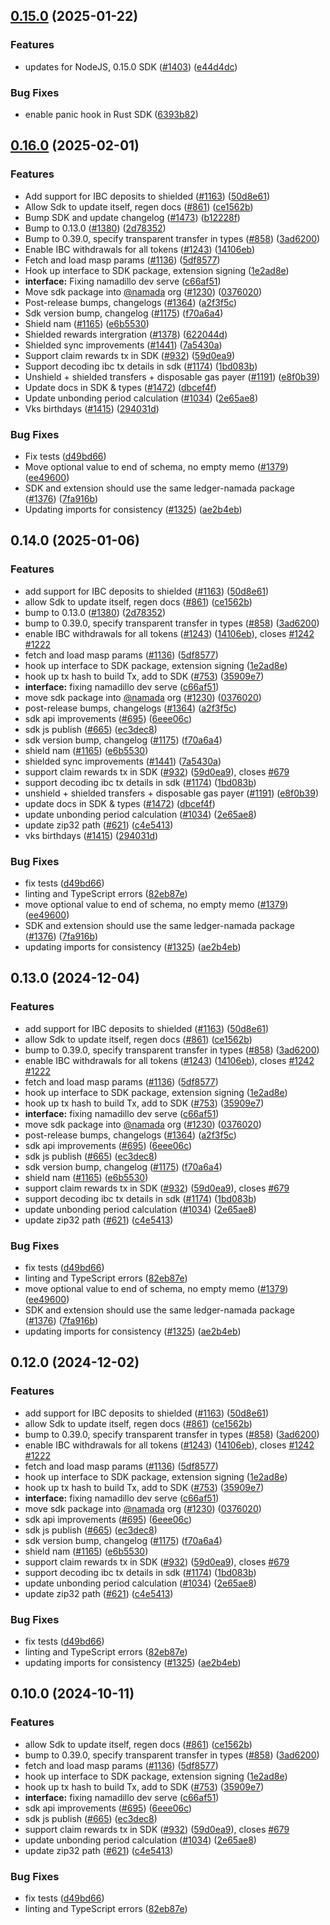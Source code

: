 ## [0.15.0](https://github.com/anoma/namada-interface/compare/sdk-v0.14.0...sdk@v0.15.0) (2025-01-22)

### Features

- updates for NodeJS, 0.15.0 SDK ([#1403](https://github.com/anoma/namada-interface/issues/1403)) ([e44d4dc](https://github.com/anoma/namada-interface/commit/e44d3dc89a2c748efc1d53833bb9339e8e150826))

### Bug Fixes

- enable panic hook in Rust SDK ([6393b82](https://github.com/anoma/namada-interface/commit/6393b8263320e0f6d137f4e015b982f17f7e497e))

## [0.16.0](https://github.com/shield-crypto/namada-interface/compare/sdk-v0.15.0...sdk@v0.16.0) (2025-02-01)


### Features

* Add support for IBC deposits to shielded ([#1163](https://github.com/shield-crypto/namada-interface/issues/1163)) ([50d8e61](https://github.com/shield-crypto/namada-interface/commit/50d8e61374c39c9a89afab183ee87f87d4c0a561))
* Allow Sdk to update itself, regen docs ([#861](https://github.com/shield-crypto/namada-interface/issues/861)) ([ce1562b](https://github.com/shield-crypto/namada-interface/commit/ce1562bf9ca61fe8a7372a74963ea616bc0ce129))
* Bump SDK and update changelog ([#1473](https://github.com/shield-crypto/namada-interface/issues/1473)) ([b12228f](https://github.com/shield-crypto/namada-interface/commit/b12228f4910985d6604ac6f5b08f35f6f092fed7))
* Bump to 0.13.0 ([#1380](https://github.com/shield-crypto/namada-interface/issues/1380)) ([2d78352](https://github.com/shield-crypto/namada-interface/commit/2d78352d0f5608f7909c79b4a523e8851faa9739))
* Bump to 0.39.0, specify transparent transfer in types ([#858](https://github.com/shield-crypto/namada-interface/issues/858)) ([3ad6200](https://github.com/shield-crypto/namada-interface/commit/3ad620045a6c2c51dda7be0ccc1a2e88b54a959e))
* Enable IBC withdrawals for all tokens ([#1243](https://github.com/shield-crypto/namada-interface/issues/1243)) ([14106eb](https://github.com/shield-crypto/namada-interface/commit/14106eba676c38cc3fee379221359557c5758da2))
* Fetch and load masp params ([#1136](https://github.com/shield-crypto/namada-interface/issues/1136)) ([5df8577](https://github.com/shield-crypto/namada-interface/commit/5df8577cf0627247a7aeb5fa4de5e3970049b024))
* Hook up interface to SDK package, extension signing ([1e2ad8e](https://github.com/shield-crypto/namada-interface/commit/1e2ad8e4ff3c64451e94d36ef9559180fbcd27c5))
* **interface:** Fixing namadillo dev serve ([c66af51](https://github.com/shield-crypto/namada-interface/commit/c66af51f59c6b4d611e0c69911e73e6605678191))
* Move sdk package into [@namada](https://github.com/namada) org ([#1230](https://github.com/shield-crypto/namada-interface/issues/1230)) ([0376020](https://github.com/shield-crypto/namada-interface/commit/0376020411a6b123376a39bce4240bb7468858ae))
* Post-release bumps, changelogs ([#1364](https://github.com/shield-crypto/namada-interface/issues/1364)) ([a2f3f5c](https://github.com/shield-crypto/namada-interface/commit/a2f3f5cd54ff4bf905b385dc58a9c5d44c2c4ba4))
* Sdk version bump, changelog ([#1175](https://github.com/shield-crypto/namada-interface/issues/1175)) ([f70a6a4](https://github.com/shield-crypto/namada-interface/commit/f70a6a4c1e1d8ddef3e2985ec16295c666f4c95b))
* Shield nam ([#1165](https://github.com/shield-crypto/namada-interface/issues/1165)) ([e6b5530](https://github.com/shield-crypto/namada-interface/commit/e6b55307c77312a3bdde192ec721d5e84883d4ba))
* Shielded rewards intergration ([#1378](https://github.com/shield-crypto/namada-interface/issues/1378)) ([622044d](https://github.com/shield-crypto/namada-interface/commit/622044de6a20cb673803eadf1330ccb18b9ae903))
* Shielded sync improvements ([#1441](https://github.com/shield-crypto/namada-interface/issues/1441)) ([7a5430a](https://github.com/shield-crypto/namada-interface/commit/7a5430acf4a129fcaef0025aedd117015437d425))
* Support claim rewards tx in SDK ([#932](https://github.com/shield-crypto/namada-interface/issues/932)) ([59d0ea9](https://github.com/shield-crypto/namada-interface/commit/59d0ea9659658c23c804324d46594783ed695a2e))
* Support decoding ibc tx details in sdk ([#1174](https://github.com/shield-crypto/namada-interface/issues/1174)) ([1bd083b](https://github.com/shield-crypto/namada-interface/commit/1bd083ba5883a3f722a6838b9694223afeae71a1))
* Unshield + shielded transfers + disposable gas payer ([#1191](https://github.com/shield-crypto/namada-interface/issues/1191)) ([e8f0b39](https://github.com/shield-crypto/namada-interface/commit/e8f0b39452f0b7fac583ee7cb5812409378cfcd0))
* Update docs in SDK & types ([#1472](https://github.com/shield-crypto/namada-interface/issues/1472)) ([dbcef4f](https://github.com/shield-crypto/namada-interface/commit/dbcef4fa19f0373ae7a328e5c30e1e4dab2b599d))
* Update unbonding period calculation ([#1034](https://github.com/shield-crypto/namada-interface/issues/1034)) ([2e65ae8](https://github.com/shield-crypto/namada-interface/commit/2e65ae8ae3d2430b6268603785c30016d2df77a6))
* Vks birthdays ([#1415](https://github.com/shield-crypto/namada-interface/issues/1415)) ([294031d](https://github.com/shield-crypto/namada-interface/commit/294031d8c7bf53c56fc81404b46d6c63ce13b651))


### Bug Fixes

* Fix tests ([d49bd66](https://github.com/shield-crypto/namada-interface/commit/d49bd66a00556205374fe19a092a36717d7ba75a))
* Move optional value to end of schema, no empty memo ([#1379](https://github.com/shield-crypto/namada-interface/issues/1379)) ([ee49600](https://github.com/shield-crypto/namada-interface/commit/ee496001aad9291e3bb224f91ac5caf31a1143db))
* SDK and extension should use the same ledger-namada package ([#1376](https://github.com/shield-crypto/namada-interface/issues/1376)) ([7fa916b](https://github.com/shield-crypto/namada-interface/commit/7fa916b049b2dacc9b9dca7ee062319f8c2bee5a))
* Updating imports for consistency ([#1325](https://github.com/shield-crypto/namada-interface/issues/1325)) ([ae2b4eb](https://github.com/shield-crypto/namada-interface/commit/ae2b4eb0d5aa8f464cd8752404742359702210d4))

## 0.14.0 (2025-01-06)

### Features

- add support for IBC deposits to shielded ([#1163](https://github.com/anoma/namada-interface/issues/1163)) ([50d8e61](https://github.com/anoma/namada-interface/commit/50d8e61374c39c9a89afab183ee87f87d4c0a561))
- allow Sdk to update itself, regen docs ([#861](https://github.com/anoma/namada-interface/issues/861)) ([ce1562b](https://github.com/anoma/namada-interface/commit/ce1562bf9ca61fe8a7372a74963ea616bc0ce129))
- bump to 0.13.0 ([#1380](https://github.com/anoma/namada-interface/issues/1380)) ([2d78352](https://github.com/anoma/namada-interface/commit/2d78352d0f5608f7909c79b4a523e8851faa9739))
- bump to 0.39.0, specify transparent transfer in types ([#858](https://github.com/anoma/namada-interface/issues/858)) ([3ad6200](https://github.com/anoma/namada-interface/commit/3ad620045a6c2c51dda7be0ccc1a2e88b54a959e))
- enable IBC withdrawals for all tokens ([#1243](https://github.com/anoma/namada-interface/issues/1243)) ([14106eb](https://github.com/anoma/namada-interface/commit/14106eba676c38cc3fee379221359557c5758da2)), closes [#1242](https://github.com/anoma/namada-interface/issues/1242) [#1222](https://github.com/anoma/namada-interface/issues/1222)
- fetch and load masp params ([#1136](https://github.com/anoma/namada-interface/issues/1136)) ([5df8577](https://github.com/anoma/namada-interface/commit/5df8577cf0627247a7aeb5fa4de5e3970049b024))
- hook up interface to SDK package, extension signing ([1e2ad8e](https://github.com/anoma/namada-interface/commit/1e2ad8e4ff3c64451e94d36ef9559180fbcd27c5))
- hook up tx hash to build Tx, add to SDK ([#753](https://github.com/anoma/namada-interface/issues/753)) ([35909e7](https://github.com/anoma/namada-interface/commit/35909e7a2cdba35fea0f0af46b8628de240d420e))
- **interface:** fixing namadillo dev serve ([c66af51](https://github.com/anoma/namada-interface/commit/c66af51f59c6b4d611e0c69911e73e6605678191))
- move sdk package into [@namada](https://github.com/namada) org ([#1230](https://github.com/anoma/namada-interface/issues/1230)) ([0376020](https://github.com/anoma/namada-interface/commit/0376020411a6b123376a39bce4240bb7468858ae))
- post-release bumps, changelogs ([#1364](https://github.com/anoma/namada-interface/issues/1364)) ([a2f3f5c](https://github.com/anoma/namada-interface/commit/a2f3f5cd54ff4bf905b385dc58a9c5d44c2c4ba4))
- sdk api improvements ([#695](https://github.com/anoma/namada-interface/issues/695)) ([6eee06c](https://github.com/anoma/namada-interface/commit/6eee06cb2b40eac8bd2eebc399fc87698654aaa1))
- sdk js publish ([#665](https://github.com/anoma/namada-interface/issues/665)) ([ec3dec8](https://github.com/anoma/namada-interface/commit/ec3dec8070219f29ccf95e8a50c880da3f032566))
- sdk version bump, changelog ([#1175](https://github.com/anoma/namada-interface/issues/1175)) ([f70a6a4](https://github.com/anoma/namada-interface/commit/f70a6a4c1e1d8ddef3e2985ec16295c666f4c95b))
- shield nam ([#1165](https://github.com/anoma/namada-interface/issues/1165)) ([e6b5530](https://github.com/anoma/namada-interface/commit/e6b55307c77312a3bdde192ec721d5e84883d4ba))
- shielded sync improvements ([#1441](https://github.com/anoma/namada-interface/issues/1441)) ([7a5430a](https://github.com/anoma/namada-interface/commit/7a5430acf4a129fcaef0025aedd117015437d425))
- support claim rewards tx in SDK ([#932](https://github.com/anoma/namada-interface/issues/932)) ([59d0ea9](https://github.com/anoma/namada-interface/commit/59d0ea9659658c23c804324d46594783ed695a2e)), closes [#679](https://github.com/anoma/namada-interface/issues/679)
- support decoding ibc tx details in sdk ([#1174](https://github.com/anoma/namada-interface/issues/1174)) ([1bd083b](https://github.com/anoma/namada-interface/commit/1bd083ba5883a3f722a6838b9694223afeae71a1))
- unshield + shielded transfers + disposable gas payer ([#1191](https://github.com/anoma/namada-interface/issues/1191)) ([e8f0b39](https://github.com/anoma/namada-interface/commit/e8f0b39452f0b7fac583ee7cb5812409378cfcd0))
- update docs in SDK & types ([#1472](https://github.com/anoma/namada-interface/issues/1472)) ([dbcef4f](https://github.com/anoma/namada-interface/commit/dbcef4fa19f0373ae7a328e5c30e1e4dab2b599d))
- update unbonding period calculation ([#1034](https://github.com/anoma/namada-interface/issues/1034)) ([2e65ae8](https://github.com/anoma/namada-interface/commit/2e65ae8ae3d2430b6268603785c30016d2df77a6))
- update zip32 path ([#621](https://github.com/anoma/namada-interface/issues/621)) ([c4e5413](https://github.com/anoma/namada-interface/commit/c4e54131064b1d7df3704a0f815cd041dc551740))
- vks birthdays ([#1415](https://github.com/anoma/namada-interface/issues/1415)) ([294031d](https://github.com/anoma/namada-interface/commit/294031d8c7bf53c56fc81404b46d6c63ce13b651))

### Bug Fixes

- fix tests ([d49bd66](https://github.com/anoma/namada-interface/commit/d49bd66a00556205374fe19a092a36717d7ba75a))
- linting and TypeScript errors ([82eb87e](https://github.com/anoma/namada-interface/commit/82eb87eeb8f96100f239c7ff1a6cc2e953fbfdac))
- move optional value to end of schema, no empty memo ([#1379](https://github.com/anoma/namada-interface/issues/1379)) ([ee49600](https://github.com/anoma/namada-interface/commit/ee496001aad9291e3bb224f91ac5caf31a1143db))
- SDK and extension should use the same ledger-namada package ([#1376](https://github.com/anoma/namada-interface/issues/1376)) ([7fa916b](https://github.com/anoma/namada-interface/commit/7fa916b049b2dacc9b9dca7ee062319f8c2bee5a))
- updating imports for consistency ([#1325](https://github.com/anoma/namada-interface/issues/1325)) ([ae2b4eb](https://github.com/anoma/namada-interface/commit/ae2b4eb0d5aa8f464cd8752404742359702210d4))

## 0.13.0 (2024-12-04)

### Features

- add support for IBC deposits to shielded ([#1163](https://github.com/anoma/namada-interface/issues/1163)) ([50d8e61](https://github.com/anoma/namada-interface/commit/50d8e61374c39c9a89afab183ee87f87d4c0a561))
- allow Sdk to update itself, regen docs ([#861](https://github.com/anoma/namada-interface/issues/861)) ([ce1562b](https://github.com/anoma/namada-interface/commit/ce1562bf9ca61fe8a7372a74963ea616bc0ce129))
- bump to 0.39.0, specify transparent transfer in types ([#858](https://github.com/anoma/namada-interface/issues/858)) ([3ad6200](https://github.com/anoma/namada-interface/commit/3ad620045a6c2c51dda7be0ccc1a2e88b54a959e))
- enable IBC withdrawals for all tokens ([#1243](https://github.com/anoma/namada-interface/issues/1243)) ([14106eb](https://github.com/anoma/namada-interface/commit/14106eba676c38cc3fee379221359557c5758da2)), closes [#1242](https://github.com/anoma/namada-interface/issues/1242) [#1222](https://github.com/anoma/namada-interface/issues/1222)
- fetch and load masp params ([#1136](https://github.com/anoma/namada-interface/issues/1136)) ([5df8577](https://github.com/anoma/namada-interface/commit/5df8577cf0627247a7aeb5fa4de5e3970049b024))
- hook up interface to SDK package, extension signing ([1e2ad8e](https://github.com/anoma/namada-interface/commit/1e2ad8e4ff3c64451e94d36ef9559180fbcd27c5))
- hook up tx hash to build Tx, add to SDK ([#753](https://github.com/anoma/namada-interface/issues/753)) ([35909e7](https://github.com/anoma/namada-interface/commit/35909e7a2cdba35fea0f0af46b8628de240d420e))
- **interface:** fixing namadillo dev serve ([c66af51](https://github.com/anoma/namada-interface/commit/c66af51f59c6b4d611e0c69911e73e6605678191))
- move sdk package into [@namada](https://github.com/namada) org ([#1230](https://github.com/anoma/namada-interface/issues/1230)) ([0376020](https://github.com/anoma/namada-interface/commit/0376020411a6b123376a39bce4240bb7468858ae))
- post-release bumps, changelogs ([#1364](https://github.com/anoma/namada-interface/issues/1364)) ([a2f3f5c](https://github.com/anoma/namada-interface/commit/a2f3f5cd54ff4bf905b385dc58a9c5d44c2c4ba4))
- sdk api improvements ([#695](https://github.com/anoma/namada-interface/issues/695)) ([6eee06c](https://github.com/anoma/namada-interface/commit/6eee06cb2b40eac8bd2eebc399fc87698654aaa1))
- sdk js publish ([#665](https://github.com/anoma/namada-interface/issues/665)) ([ec3dec8](https://github.com/anoma/namada-interface/commit/ec3dec8070219f29ccf95e8a50c880da3f032566))
- sdk version bump, changelog ([#1175](https://github.com/anoma/namada-interface/issues/1175)) ([f70a6a4](https://github.com/anoma/namada-interface/commit/f70a6a4c1e1d8ddef3e2985ec16295c666f4c95b))
- shield nam ([#1165](https://github.com/anoma/namada-interface/issues/1165)) ([e6b5530](https://github.com/anoma/namada-interface/commit/e6b55307c77312a3bdde192ec721d5e84883d4ba))
- support claim rewards tx in SDK ([#932](https://github.com/anoma/namada-interface/issues/932)) ([59d0ea9](https://github.com/anoma/namada-interface/commit/59d0ea9659658c23c804324d46594783ed695a2e)), closes [#679](https://github.com/anoma/namada-interface/issues/679)
- support decoding ibc tx details in sdk ([#1174](https://github.com/anoma/namada-interface/issues/1174)) ([1bd083b](https://github.com/anoma/namada-interface/commit/1bd083ba5883a3f722a6838b9694223afeae71a1))
- update unbonding period calculation ([#1034](https://github.com/anoma/namada-interface/issues/1034)) ([2e65ae8](https://github.com/anoma/namada-interface/commit/2e65ae8ae3d2430b6268603785c30016d2df77a6))
- update zip32 path ([#621](https://github.com/anoma/namada-interface/issues/621)) ([c4e5413](https://github.com/anoma/namada-interface/commit/c4e54131064b1d7df3704a0f815cd041dc551740))

### Bug Fixes

- fix tests ([d49bd66](https://github.com/anoma/namada-interface/commit/d49bd66a00556205374fe19a092a36717d7ba75a))
- linting and TypeScript errors ([82eb87e](https://github.com/anoma/namada-interface/commit/82eb87eeb8f96100f239c7ff1a6cc2e953fbfdac))
- move optional value to end of schema, no empty memo ([#1379](https://github.com/anoma/namada-interface/issues/1379)) ([ee49600](https://github.com/anoma/namada-interface/commit/ee496001aad9291e3bb224f91ac5caf31a1143db))
- SDK and extension should use the same ledger-namada package ([#1376](https://github.com/anoma/namada-interface/issues/1376)) ([7fa916b](https://github.com/anoma/namada-interface/commit/7fa916b049b2dacc9b9dca7ee062319f8c2bee5a))
- updating imports for consistency ([#1325](https://github.com/anoma/namada-interface/issues/1325)) ([ae2b4eb](https://github.com/anoma/namada-interface/commit/ae2b4eb0d5aa8f464cd8752404742359702210d4))

## 0.12.0 (2024-12-02)

### Features

- add support for IBC deposits to shielded ([#1163](https://github.com/anoma/namada-interface/issues/1163)) ([50d8e61](https://github.com/anoma/namada-interface/commit/50d8e61374c39c9a89afab183ee87f87d4c0a561))
- allow Sdk to update itself, regen docs ([#861](https://github.com/anoma/namada-interface/issues/861)) ([ce1562b](https://github.com/anoma/namada-interface/commit/ce1562bf9ca61fe8a7372a74963ea616bc0ce129))
- bump to 0.39.0, specify transparent transfer in types ([#858](https://github.com/anoma/namada-interface/issues/858)) ([3ad6200](https://github.com/anoma/namada-interface/commit/3ad620045a6c2c51dda7be0ccc1a2e88b54a959e))
- enable IBC withdrawals for all tokens ([#1243](https://github.com/anoma/namada-interface/issues/1243)) ([14106eb](https://github.com/anoma/namada-interface/commit/14106eba676c38cc3fee379221359557c5758da2)), closes [#1242](https://github.com/anoma/namada-interface/issues/1242) [#1222](https://github.com/anoma/namada-interface/issues/1222)
- fetch and load masp params ([#1136](https://github.com/anoma/namada-interface/issues/1136)) ([5df8577](https://github.com/anoma/namada-interface/commit/5df8577cf0627247a7aeb5fa4de5e3970049b024))
- hook up interface to SDK package, extension signing ([1e2ad8e](https://github.com/anoma/namada-interface/commit/1e2ad8e4ff3c64451e94d36ef9559180fbcd27c5))
- hook up tx hash to build Tx, add to SDK ([#753](https://github.com/anoma/namada-interface/issues/753)) ([35909e7](https://github.com/anoma/namada-interface/commit/35909e7a2cdba35fea0f0af46b8628de240d420e))
- **interface:** fixing namadillo dev serve ([c66af51](https://github.com/anoma/namada-interface/commit/c66af51f59c6b4d611e0c69911e73e6605678191))
- move sdk package into [@namada](https://github.com/namada) org ([#1230](https://github.com/anoma/namada-interface/issues/1230)) ([0376020](https://github.com/anoma/namada-interface/commit/0376020411a6b123376a39bce4240bb7468858ae))
- sdk api improvements ([#695](https://github.com/anoma/namada-interface/issues/695)) ([6eee06c](https://github.com/anoma/namada-interface/commit/6eee06cb2b40eac8bd2eebc399fc87698654aaa1))
- sdk js publish ([#665](https://github.com/anoma/namada-interface/issues/665)) ([ec3dec8](https://github.com/anoma/namada-interface/commit/ec3dec8070219f29ccf95e8a50c880da3f032566))
- sdk version bump, changelog ([#1175](https://github.com/anoma/namada-interface/issues/1175)) ([f70a6a4](https://github.com/anoma/namada-interface/commit/f70a6a4c1e1d8ddef3e2985ec16295c666f4c95b))
- shield nam ([#1165](https://github.com/anoma/namada-interface/issues/1165)) ([e6b5530](https://github.com/anoma/namada-interface/commit/e6b55307c77312a3bdde192ec721d5e84883d4ba))
- support claim rewards tx in SDK ([#932](https://github.com/anoma/namada-interface/issues/932)) ([59d0ea9](https://github.com/anoma/namada-interface/commit/59d0ea9659658c23c804324d46594783ed695a2e)), closes [#679](https://github.com/anoma/namada-interface/issues/679)
- support decoding ibc tx details in sdk ([#1174](https://github.com/anoma/namada-interface/issues/1174)) ([1bd083b](https://github.com/anoma/namada-interface/commit/1bd083ba5883a3f722a6838b9694223afeae71a1))
- update unbonding period calculation ([#1034](https://github.com/anoma/namada-interface/issues/1034)) ([2e65ae8](https://github.com/anoma/namada-interface/commit/2e65ae8ae3d2430b6268603785c30016d2df77a6))
- update zip32 path ([#621](https://github.com/anoma/namada-interface/issues/621)) ([c4e5413](https://github.com/anoma/namada-interface/commit/c4e54131064b1d7df3704a0f815cd041dc551740))

### Bug Fixes

- fix tests ([d49bd66](https://github.com/anoma/namada-interface/commit/d49bd66a00556205374fe19a092a36717d7ba75a))
- linting and TypeScript errors ([82eb87e](https://github.com/anoma/namada-interface/commit/82eb87eeb8f96100f239c7ff1a6cc2e953fbfdac))
- updating imports for consistency ([#1325](https://github.com/anoma/namada-interface/issues/1325)) ([ae2b4eb](https://github.com/anoma/namada-interface/commit/ae2b4eb0d5aa8f464cd8752404742359702210d4))

## 0.10.0 (2024-10-11)

### Features

- allow Sdk to update itself, regen docs ([#861](https://github.com/anoma/namada-interface/issues/861)) ([ce1562b](https://github.com/anoma/namada-interface/commit/ce1562bf9ca61fe8a7372a74963ea616bc0ce129))
- bump to 0.39.0, specify transparent transfer in types ([#858](https://github.com/anoma/namada-interface/issues/858)) ([3ad6200](https://github.com/anoma/namada-interface/commit/3ad620045a6c2c51dda7be0ccc1a2e88b54a959e))
- fetch and load masp params ([#1136](https://github.com/anoma/namada-interface/issues/1136)) ([5df8577](https://github.com/anoma/namada-interface/commit/5df8577cf0627247a7aeb5fa4de5e3970049b024))
- hook up interface to SDK package, extension signing ([1e2ad8e](https://github.com/anoma/namada-interface/commit/1e2ad8e4ff3c64451e94d36ef9559180fbcd27c5))
- hook up tx hash to build Tx, add to SDK ([#753](https://github.com/anoma/namada-interface/issues/753)) ([35909e7](https://github.com/anoma/namada-interface/commit/35909e7a2cdba35fea0f0af46b8628de240d420e))
- **interface:** fixing namadillo dev serve ([c66af51](https://github.com/anoma/namada-interface/commit/c66af51f59c6b4d611e0c69911e73e6605678191))
- sdk api improvements ([#695](https://github.com/anoma/namada-interface/issues/695)) ([6eee06c](https://github.com/anoma/namada-interface/commit/6eee06cb2b40eac8bd2eebc399fc87698654aaa1))
- sdk js publish ([#665](https://github.com/anoma/namada-interface/issues/665)) ([ec3dec8](https://github.com/anoma/namada-interface/commit/ec3dec8070219f29ccf95e8a50c880da3f032566))
- support claim rewards tx in SDK ([#932](https://github.com/anoma/namada-interface/issues/932)) ([59d0ea9](https://github.com/anoma/namada-interface/commit/59d0ea9659658c23c804324d46594783ed695a2e)), closes [#679](https://github.com/anoma/namada-interface/issues/679)
- update unbonding period calculation ([#1034](https://github.com/anoma/namada-interface/issues/1034)) ([2e65ae8](https://github.com/anoma/namada-interface/commit/2e65ae8ae3d2430b6268603785c30016d2df77a6))
- update zip32 path ([#621](https://github.com/anoma/namada-interface/issues/621)) ([c4e5413](https://github.com/anoma/namada-interface/commit/c4e54131064b1d7df3704a0f815cd041dc551740))

### Bug Fixes

- fix tests ([d49bd66](https://github.com/anoma/namada-interface/commit/d49bd66a00556205374fe19a092a36717d7ba75a))
- linting and TypeScript errors ([82eb87e](https://github.com/anoma/namada-interface/commit/82eb87eeb8f96100f239c7ff1a6cc2e953fbfdac))
